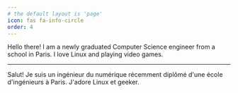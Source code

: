 ```yaml
---
# the default layout is 'page'
icon: fas fa-info-circle
order: 4
---
```


Hello there!
I am a newly graduated Computer Science engineer from a school in Paris.
I love Linux and playing video games.

-----------------------------

Salut!
Je suis un ingénieur du numérique récemment diplômé d'une école d'ingénieurs à Paris.
J'adore Linux et geeker.
